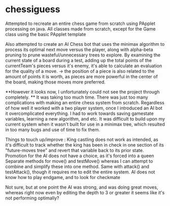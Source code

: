 # chessiguess
Attempted to recreate an entire chess game from scratch using PApplet processing on java. 
All classes made from scratch, except for the Game class using the basic PApplet template

Also attempted to create an AI Chess bot that uses the minimax algorithm to process its optimal next move versus the player, along with alpha-beta pruning to prune wasteful/unnecessary trees to explore.
By examining the current state of a board during a test, adding up the total points of the currentTeam's pieces versus it's enemy, it's able to calculate an evaluation for the quality of a move.
-> the position of a piece is also related to the amount of points it is worth, as pieces are more powerful in the center of the board, making those moves more preferred.

**However it looks now, I unfortunately could not see the project through completely. **
It was taking too much time. There was just too many complications with making an entire chess system from scratch. Regardless of how well it worked with a two player system, once I introduced an AI bot it overcomplicated everything. I had to work towards saving gamestate variables, learning a new algorithm, and etc.
It was difficult to build upon my current system when it wasn't built for use in a minimax tree, which resulted in too many bugs and use of time to fix them.



Things to touch up/improve :
King castling does not work as intended, as it's difficult to track whether the king has been in check in one section of its "future-moves tree" and revert that variable back to its prior state.
Promotion for the AI does not have a choice, as it's forced into a queen
Separate methods for move() and testMove() whereas I can attempt to combine and simplify these into one method. Same with attack() and testAttack(), though it requires me to edit the entire system.
AI does not know how to play endgame, and to look for checkmate

Not sure, but at one point the AI was strong, and was doing great moves, whereas right now even by editing the depth to 3 or greater it seems like it's not performing optimally?
